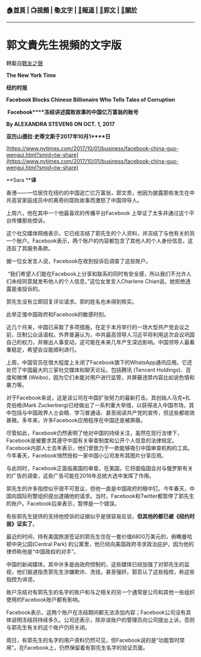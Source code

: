 ###  [:house:首頁](https://github.com/ourhimalayas/home) | [:tv:視頻](https://github.com/ourhimalayas/videos) | [:books:文字](https://github.com/ourhimalayas/txt) | [:newspaper:報道](https://github.com/ourhimalayas/news) | [:eagle:郭文](https://github.com/ourhimalayas/guomedia) | [:pray:關於](https://github.com/ourhimalayas/home/tree/master/about)
---
# 郭文貴先生視頻的文字版
轉載自[戰友之聲](http://littleantvoice.blogspot.com)

**The New York Time&nbsp;**

**纽约时报**



**Facebook Blocks Chinese Billionaire Who Tells Tales of Corruption**

**&nbsp;Facebook****冻结讲述腐败故事的中国亿万富翁的账号**

**By ALEXANDRA STEVENS ON OCT. 1, 2017**

**亚历山德拉·史蒂文斯于2017****年10****月1****日**

[https://www.nytimes.com/2017/10/01/business/facebook-china-guo-wengui.html?smid=tw-share](https://www.nytimes.com/2017/10/01/business/facebook-china-guo-wengui.html?smid=tw-share)



**Sara&nbsp;****译**

香港——一位居住在纽约的中国逃亡亿万富翁，郭文贵，他因为披露那些发生在中共高官家庭成员中的离奇的腐败故事而激怒了中国领导人。



上周六，他在其中一个他最喜欢的传播平台Facebook&nbsp;上举证了太多并通过这个平台传播那些控诉。



这个社交媒体网络表示，它已经冻结了郭先生的个人资料，并冻结了与他有关的另一个账户。Facebook表示，两个账户的内容都包含了其他人的个人身份信息，这违反了其服务条款。



据一位女发言人说，Facebook在收到投诉后调查了这些账户。



&nbsp;“我们希望人们能在Facebook上分享和联系的同时有安全感，所以我们不允许人们未经同意就发布他人的个人信息，”这位女发言人Charlene Chian说。她拒绝透露是谁投诉的。

郭先生没有立即回复评论请求。郭的姓名也未得到核实。



此举正值中国政府和Facebook的敏感时刻。



近几个月来，中国已采取了多项措施，在定于本月举行的一场大型共产党会议之前，压制公众话语权。外界普遍认为，中共最高领导人习近平将利用这次会议巩固自己的权力，并做出人事变动，这可能在未来几年产生深远影响。中国领导人最看重稳定，希望会议能顺利进行。



上周，中国官员在很大程度上关闭了Facebook旗下的WhatsApp通讯应用。它还处罚了中国最大的三家社交媒体和聊天论坛，包括腾讯&nbsp;(Tencent Holdings)、百度和微博&nbsp;(Weibo)，因为它们未能对用户进行监管，并屏蔽违禁内容比如说色情和暴力等。



对于Facebook来说，这是该公司在中国扩张努力的最新打击。其创始人马克•扎克伯格(Mark Zuckerberg)已经做出了一系列重大举措，以获得进入中国市场，其中包括与中国政界人士会晤、学习普通话、甚至阅读共产党的宣传，但这些都收效甚微。多年来，许多Facebook应用程序在中国还是被屏蔽。



尽管如此，Facebook仍然表明了他对中国的持续关注，虽然在现行法律下，Facebook是被要求其遵守中国有关审查制度和公开个人信息的法律规定。Facebook内部人士去年表示，他们曾致力于一款能够吸引中国审查机构的工具。今年春天，Facebook悄然授权一家中国小公司发布其图片分享应用。



与此同时，Facebook正面临美国的审查，在美国，它将面临国会对与俄罗斯有关的广告的调查，这些广告可能在2016年总统大选中发挥了作用。

郭先生的许多指控似乎很不可思议，但他一直是中国政府的眼中钉。今年春天，中国向国际刑警组织提出逮捕他的请求。当时，Facebook和Twitter都暂停了郭先生的账户。Facebook后来表示，暂停是一个错误。



有些郭先生提供的支持他控诉的证据似乎是很容易反驳，**但其他的都已被《纽约时报》证实了**。



最近的时间，持有美国旅游签证的郭先生住在一套价值6800万美元的，俯瞰曼哈顿中央公园(Central Park)&nbsp;的公寓里，他已经向美国政府寻求政治庇护，因为他的律师称他是“中国政权的对手”。



中国的新闻媒体，其中许多是由政府控制的，这些媒体已经加强了对郭先生的监视，他们报道指责郭先生涉嫌欺诈、洗钱，甚至强奸。郭否认了这些指控，称这些指控为诽谤。

账户冻结对有郭先生的名字的账户和与之相关的另一个通常是公司和其他一些组织使用的Facebook账户都有影响。



Facebook表示，这两个账户在冻结期间都无法添加内容；Facebook公司没有具体说明冻结将持续多久。公司还表示，除非该账户的管理员向公司提出上诉，否则与郭先生有关的这个账户仍将关闭。



周日，有郭先生的名字的用户资料仍然可见，但Facebook说的是“功能暂时禁用”。在Facebook上，仍然保留着有郭先生名字的验证页面。





<u></u><sub></sub><sup></sup><strike></strike>